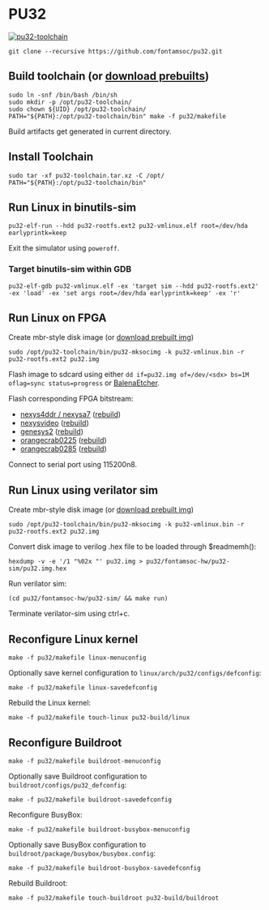 # PU32
[![pu32-toolchain](https://github.com/fontamsoc/pu32/actions/workflows/release.yml/badge.svg)](https://github.com/fontamsoc/pu32/actions/workflows/release.yml)

	git clone --recursive https://github.com/fontamsoc/pu32.git

## Build toolchain (or [download prebuilts](https://github.com/fontamsoc/pu32/releases/latest))

	sudo ln -snf /bin/bash /bin/sh
	sudo mkdir -p /opt/pu32-toolchain/
	sudo chown ${UID} /opt/pu32-toolchain/
	PATH="${PATH}:/opt/pu32-toolchain/bin" make -f pu32/makefile

Build artifacts get generated in current directory.

## Install Toolchain

	sudo tar -xf pu32-toolchain.tar.xz -C /opt/
	PATH="${PATH}:/opt/pu32-toolchain/bin"

## Run Linux in binutils-sim

	pu32-elf-run --hdd pu32-rootfs.ext2 pu32-vmlinux.elf root=/dev/hda earlyprintk=keep

Exit the simulator using `poweroff`.

### Target binutils-sim within GDB

	pu32-elf-gdb pu32-vmlinux.elf -ex 'target sim --hdd pu32-rootfs.ext2' -ex 'load' -ex 'set args root=/dev/hda earlyprintk=keep' -ex 'r'

## Run Linux on FPGA

Create mbr-style disk image (or [download prebuilt img](https://github.com/fontamsoc/pu32/releases/latest/download/pu32.img.xz))

	sudo /opt/pu32-toolchain/bin/pu32-mksocimg -k pu32-vmlinux.bin -r pu32-rootfs.ext2 pu32.img

Flash image to sdcard using either `dd if=pu32.img of=/dev/<sdx> bs=1M oflag=sync status=progress` or [BalenaEtcher](https://www.balena.io/etcher).

Flash corresponding FPGA bitstream:
- [nexys4ddr / nexysa7](nexys4ddr.bit) ([rebuild](https://github.com/fontamsoc/hw/tree/main/pu32-nexys4ddr/vivado2020))
- [nexysvideo](nexysvideo.bit) ([rebuild](https://github.com/fontamsoc/hw/tree/main/pu32-nexysvideo/vivado2020))
- [genesys2](genesys2.bit) ([rebuild](https://github.com/fontamsoc/hw/tree/main/pu32-genesys2/vivado2020))
- [orangecrab0225](orangecrab0225.dfu) ([rebuild](https://github.com/fontamsoc/hw/tree/main/pu32-orangecrab0225/yosys))
- [orangecrab0285](orangecrab0285.dfu) ([rebuild](https://github.com/fontamsoc/hw/tree/main/pu32-orangecrab0285/yosys))

Connect to serial port using 115200n8.

## Run Linux using verilator sim

Create mbr-style disk image (or [download prebuilt img](https://github.com/fontamsoc/pu32/releases/latest/download/pu32.img.xz))

	sudo /opt/pu32-toolchain/bin/pu32-mksocimg -k pu32-vmlinux.bin -r pu32-rootfs.ext2 pu32.img

Convert disk image to verilog .hex file to be loaded through $readmemh():

	hexdump -v -e '/1 "%02x "' pu32.img > pu32/fontamsoc-hw/pu32-sim/pu32.img.hex

Run verilator sim:

	(cd pu32/fontamsoc-hw/pu32-sim/ && make run)

Terminate verilator-sim using ctrl+c.

## Reconfigure Linux kernel

	make -f pu32/makefile linux-menuconfig

Optionally save kernel configuration to `linux/arch/pu32/configs/defconfig`:

	make -f pu32/makefile linux-savedefconfig

Rebuild the Linux kernel:

	make -f pu32/makefile touch-linux pu32-build/linux

## Reconfigure Buildroot

	make -f pu32/makefile buildroot-menuconfig

Optionally save Buildroot configuration to `buildroot/configs/pu32_defconfig`:

	make -f pu32/makefile buildroot-savedefconfig

Reconfigure BusyBox:

	make -f pu32/makefile buildroot-busybox-menuconfig

Optionally save BusyBox configuration to `buildroot/package/busybox/busybox.config`:

	make -f pu32/makefile buildroot-busybox-savedefconfig

Rebuild Buildroot:

	make -f pu32/makefile touch-buildroot pu32-build/buildroot
